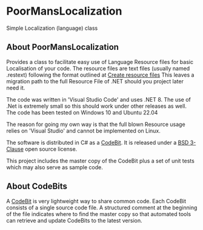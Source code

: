 # PoorMansLocalization
Simple Localization (language) class

## About PoorMansLocalization
Provides a class to facilitate easy use of Language Resource files for basic Localisation of your code.
The resource files are text files (usually named .restext) following the format outlined at [Create resource files](https://learn.microsoft.com/en-us/dotnet/core/extensions/create-resource-files)
This leaves a migration path to the full Resource File of .NET should you project later need it.

The code was written in 'Visual Studio Code' and uses .NET 8.  The use of .Net is extremely small so this should work under other releases as well.
The code has been tested on Windows 10 and Ubuntu 22.04

The reason for going my own way is that the full blown Resource usage relies on 'Visual Studio' and cannot be implemented on Linux.

The software is distributed in C# as a [CodeBit](http://filemeta.org/CodeBit.html). It is released under a [BSD 3-Clause](https://opensource.org/licenses/BSD-3-Clause) open source license.

This project includes the master copy of the CodeBit plus a set of unit tests which may also serve as sample code.

## About CodeBits
A [CodeBit](https://www.FileMeta.org/CodeBit) is very lightweight way to share common code. Each CodeBit consists of a single source code file. A structured comment at the beginning of the file indicates where to find the master copy so that automated tools can retrieve and update CodeBits to the latest version.
